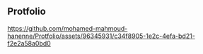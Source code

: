 ## Protfolio

https://github.com/mohamed-mahmoud-hanenne/Protfolio/assets/96345931/c34f8905-1e2c-4efa-bd21-f2e2a58a0bd0

